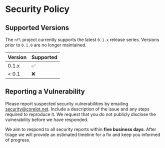 # Security Policy

## Supported Versions
The `nfl` project currently supports the latest `0.1.x` release series. Versions prior to `0.1.0` are no longer maintained.

| Version | Supported |
|---------|-----------|
| 0.1.x   | :white_check_mark: |
| < 0.1   | :x: |

## Reporting a Vulnerability
Please report suspected security vulnerabilities by emailing [security@corelot.net](mailto:security@corelot.net). Include a description of the issue and any steps required to reproduce it. We request that you do not publicly disclose the vulnerability before we have responded.

We aim to respond to all security reports within **five business days**. After triage we will provide an estimated timeline for a fix and keep you informed of progress.

